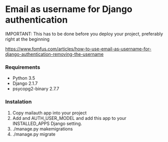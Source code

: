 # Email as username for Django authentication

IMPORTANT: This has to be done before you deploy your project, preferably right at the beginning

https://www.fomfus.com/articles/how-to-use-email-as-username-for-django-authentication-removing-the-username

### Requirements ####
- Python 3.5
- Django 2.1.7
- psycopg2-binary 2.7.7

### Instalation ####
1. Copy mailauth app into your project
2. Add and AUTH_USER_MODEL and  add this app to your INSTALLED_APPS Django setting.
3. ./manage.py makemigrations
4. ./manage.py migrate
